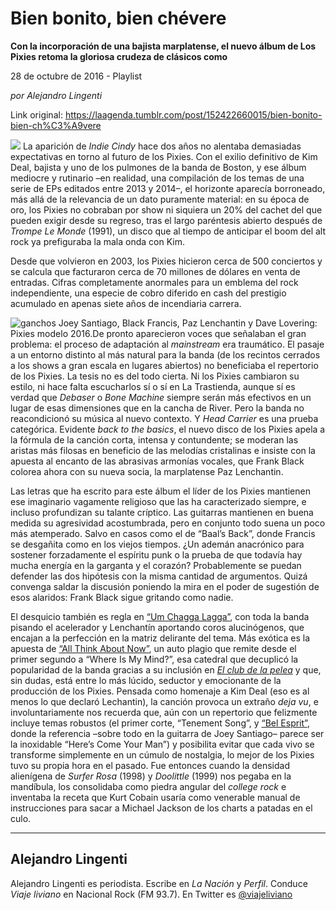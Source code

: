 # Bien bonito, bien chévere

**Con la incorporación de una bajista marplatense, el nuevo álbum de Los Pixies retoma la gloriosa crudeza de clásicos como**

28 de octubre de 2016 - Playlist

_por Alejandro Lingenti_

Link original: https://laagenda.tumblr.com/post/152422660015/bien-bonito-bien-ch%C3%A9vere

![](https://64.media.tumblr.com/e3f9bc83d433907a344ae8867d86ae04/tumblr_inline_pjzt1mIFa91t6q87u_500.jpg)
La aparición de *Indie Cindy* hace dos años no alentaba demasiadas expectativas en torno al futuro de los Pixies. Con el exilio definitivo de Kim Deal, bajista y uno de los pulmones de la banda de Boston, y ese álbum mediocre y rutinario –en realidad, una compilación de los temas de una serie de EPs editados entre 2013 y 2014–, el horizonte aparecía borroneado, más allá de la relevancia de un dato puramente material: en su época de oro, los Pixies no cobraban por show ni siquiera un 20% del cachet del que pueden exigir desde su regreso, tras el largo paréntesis abierto después de *Trompe Le Monde* (1991), un disco que al tiempo de anticipar el boom del alt rock ya prefiguraba la mala onda con Kim. 

Desde que volvieron en 2003, los Pixies hicieron cerca de 500 conciertos y se calcula que facturaron cerca de 70 millones de dólares en venta de entradas. Cifras completamente anormales para un emblema del rock independiente, una especie de cobro diferido en cash del prestigio acumulado en apenas siete años de incendiaria carrera.

![ganchos](https://64.media.tumblr.com/d7a0bf980eb43ed51a98ffdafe06737e/tumblr_inline_pjzt1nWbnI1t6q87u_500.jpg) Joey Santiago, Black Francis, Paz Lenchantin y Dave Lovering: Pixies modelo 2016.De pronto aparecieron voces que señalaban el gran problema: el proceso de adaptación al *mainstream* era traumático. El pasaje a un entorno distinto al más natural para la banda (de los recintos cerrados a los shows a gran escala en lugares abiertos) no beneficiaba el repertorio de los Pixies. La tesis no es del todo cierta. Ni los Pixies cambiaron su estilo, ni hace falta escucharlos sí o sí en La Trastienda, aunque sí es verdad que *Debaser* o *Bone Machine* siempre serán más efectivos en un lugar de esas dimensiones que en la cancha de River. Pero la banda no reacondicionó su música al nuevo contexto. Y *Head Carrier* es una prueba categórica. Evidente *back to the basics*, el nuevo disco de los Pixies apela a la fórmula de la canción corta, intensa y contundente; se moderan las aristas más filosas en beneficio de las melodías cristalinas e insiste con la apuesta al encanto de las abrasivas armonías vocales, que Frank Black colorea ahora con su nueva socia, la marplatense Paz Lenchantin. 

Las letras que ha escrito para este álbum el líder de los Pixies mantienen ese imaginario vagamente religioso que las ha caracterizado siempre, e incluso profundizan su talante críptico. Las guitarras mantienen en buena medida su agresividad acostumbrada, pero en conjunto todo suena un poco más atemperado. Salvo en casos como el de “Baal’s Back”, donde Francis se desgañita como en los viejos tiempos. ¿Un ademán anacrónico para sostener forzadamente el espíritu punk o la prueba de que todavía hay mucha energía en la garganta y el corazón? Probablemente se puedan defender las dos hipótesis con la misma cantidad de argumentos. Quizá convenga saldar la discusión poniendo la mira en el poder de sugestión de esos alaridos: Frank Black sigue gritando como nadie. 

El desquicio también es regla en [“Um Chagga Lagga”](https://www.youtube.com/watch?v=wCFPpnHFTts), con toda la banda pisando el acelerador y Lenchantín aportando coros alucinógenos, que encajan a la perfección en la matriz delirante del tema. Más exótica es la apuesta de [“All Think About Now”](https://www.youtube.com/watch?v=7Nf8o-qhO2g), un auto plagio que remite desde el primer segundo a “Where Is My Mind?”, esa catedral que decuplicó la popularidad de la banda gracias a su inclusión en [*El club de la pelea*](https://www.youtube.com/watch?v=yFAnn2j4iB0) y que, sin dudas, está entre lo más lúcido, seductor y emocionante de la producción de los Pixies. Pensada como homenaje a Kim Deal (eso es al menos lo que declaró Lechantin), la canción provoca un extraño *deja vu*, e involuntariamente nos recuerda que, aún con un repertorio que felizmente incluye temas robustos (el primer corte, “Tenement Song”, y [“Bel Esprit”](https://www.youtube.com/watch?v=0O6Q6vb4KBk), donde la referencia –sobre todo en la guitarra de Joey Santiago– parece ser la inoxidable “Here’s Come Your Man”) y posibilita evitar que cada vivo se transforme simplemente en un cúmulo de nostalgia, lo mejor de los Pixies tuvo su propia hora en el pasado. Fue entonces cuando la densidad alienígena de *Surfer Rosa* (1998) y *Doolittle* (1999) nos pegaba en la mandíbula, los consolidaba como piedra angular del *college rock* e inventaba la receta que Kurt Cobain usaría como venerable manual de instrucciones para sacar a Michael Jackson de los charts a patadas en el culo. 

  




---

Alejandro Lingenti
------------------

 Alejandro Lingenti es periodista. Escribe en *La Nación* y *Perfil*. Conduce *Viaje liviano* en Nacional Rock (FM 93.7). En Twitter es [@viajeliviano](https://twitter.com/viajeliviano) 

